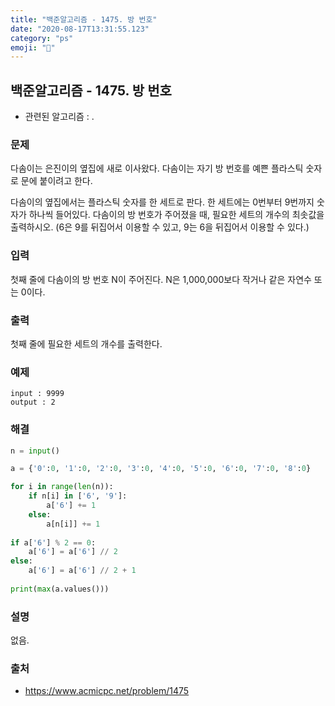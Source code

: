 ```yaml
---
title: "백준알고리즘 - 1475. 방 번호"
date: "2020-08-17T13:31:55.123"
category: "ps"
emoji: "🏨"
---
```


## 백준알고리즘 - 1475. 방 번호

- 관련된 알고리즘 : .

### 문제

다솜이는 은진이의 옆집에 새로 이사왔다. 다솜이는 자기 방 번호를 예쁜 플라스틱 숫자로 문에 붙이려고 한다.

다솜이의 옆집에서는 플라스틱 숫자를 한 세트로 판다. 한 세트에는 0번부터 9번까지 숫자가 하나씩 들어있다. 다솜이의 방 번호가 주어졌을 때, 필요한 세트의 개수의 최솟값을 출력하시오. (6은 9를 뒤집어서 이용할 수 있고, 9는 6을 뒤집어서 이용할 수 있다.)

### 입력

첫째 줄에 다솜이의 방 번호 N이 주어진다. N은 1,000,000보다 작거나 같은 자연수 또는 0이다.

### 출력

첫째 줄에 필요한 세트의 개수를 출력한다.

### 예제

```
input : 9999
output : 2
```

### 해결

```python
n = input()

a = {'0':0, '1':0, '2':0, '3':0, '4':0, '5':0, '6':0, '7':0, '8':0}

for i in range(len(n)):
    if n[i] in ['6', '9']:
        a['6'] += 1
    else:
        a[n[i]] += 1
        
if a['6'] % 2 == 0:
    a['6'] = a['6'] // 2
else:
    a['6'] = a['6'] // 2 + 1
    
print(max(a.values()))
```

### 설명

없음.

### 출처

- https://www.acmicpc.net/problem/1475
